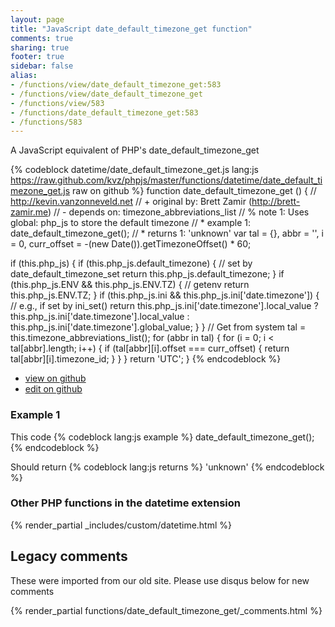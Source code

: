 ```yaml
---
layout: page
title: "JavaScript date_default_timezone_get function"
comments: true
sharing: true
footer: true
sidebar: false
alias:
- /functions/view/date_default_timezone_get:583
- /functions/view/date_default_timezone_get
- /functions/view/583
- /functions/date_default_timezone_get:583
- /functions/583
---
```

<!-- Generated by Rakefile:build -->
A JavaScript equivalent of PHP's date_default_timezone_get

{% codeblock datetime/date_default_timezone_get.js lang:js https://raw.github.com/kvz/phpjs/master/functions/datetime/date_default_timezone_get.js raw on github %}
function date_default_timezone_get () {
  // http://kevin.vanzonneveld.net
  // +   original by: Brett Zamir (http://brett-zamir.me)
  // -    depends on: timezone_abbreviations_list
  // %        note 1: Uses global: php_js to store the default timezone
  // *     example 1: date_default_timezone_get();
  // *     returns 1: 'unknown'
  var tal = {},
    abbr = '',
    i = 0,
    curr_offset = -(new Date()).getTimezoneOffset() * 60;

  if (this.php_js) {
    if (this.php_js.default_timezone) { // set by date_default_timezone_set
      return this.php_js.default_timezone;
    }
    if (this.php_js.ENV && this.php_js.ENV.TZ) { // getenv
      return this.php_js.ENV.TZ;
    }
    if (this.php_js.ini && this.php_js.ini['date.timezone']) { // e.g., if set by ini_set()
      return this.php_js.ini['date.timezone'].local_value ? this.php_js.ini['date.timezone'].local_value : this.php_js.ini['date.timezone'].global_value;
    }
  }
  // Get from system
  tal = this.timezone_abbreviations_list();
  for (abbr in tal) {
    for (i = 0; i < tal[abbr].length; i++) {
      if (tal[abbr][i].offset === curr_offset) {
        return tal[abbr][i].timezone_id;
      }
    }
  }
  return 'UTC';
}
{% endcodeblock %}

 - [view on github](https://github.com/kvz/phpjs/blob/master/functions/datetime/date_default_timezone_get.js)
 - [edit on github](https://github.com/kvz/phpjs/edit/master/functions/datetime/date_default_timezone_get.js)

### Example 1
This code
{% codeblock lang:js example %}
date_default_timezone_get();
{% endcodeblock %}

Should return
{% codeblock lang:js returns %}
'unknown'
{% endcodeblock %}


### Other PHP functions in the datetime extension
{% render_partial _includes/custom/datetime.html %}
## Legacy comments
These were imported from our old site. Please use disqus below for new comments
<div style="overflow-y: scroll; max-height: 500px;">
{% render_partial functions/date_default_timezone_get/_comments.html %}
</div>
